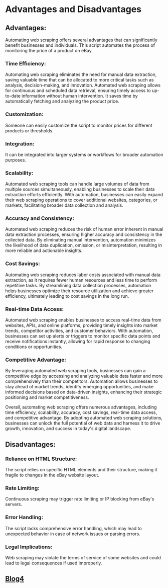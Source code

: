 # Advantages and Disadvantages

## Advantages:

 
Automating web scraping offers several advantages that can significantly benefit businesses and individuals. This script automates the process of monitoring the price of a product on eBay. 

### Time Efficiency: 
Automating web scraping eliminates the need for manual data extraction, saving valuable time that can be allocated to more critical tasks such as analysis, decision-making, and innovation.
Automated web scraping allows for continuous and scheduled data retrieval, ensuring timely access to up-to-date information without human intervention. 
It saves time by automatically fetching and analyzing the product price.

### Customization: 
Someone can easily customize the script to monitor prices for different products or thresholds.

### Integration: 
It can be integrated into larger systems or workflows for broader automation purposes.

### Scalability:

Automated web scraping tools can handle large volumes of data from multiple sources simultaneously, enabling businesses to scale their data extraction efforts efficiently.
With automation, businesses can easily expand their web scraping operations to cover additional websites, categories, or markets, facilitating broader data collection and analysis.

### Accuracy and Consistency:

Automated web scraping reduces the risk of human error inherent in manual data extraction processes, ensuring higher accuracy and consistency in the collected data.
By eliminating manual intervention, automation minimizes the likelihood of data duplication, omission, or misinterpretation, resulting in more reliable and actionable insights.

### Cost Savings:

Automating web scraping reduces labor costs associated with manual data extraction, as it requires fewer human resources and less time to perform repetitive tasks.
By streamlining data collection processes, automation helps businesses optimize their resource utilization and achieve greater efficiency, ultimately leading to cost savings in the long run.

### Real-time Data Access:

Automated web scraping enables businesses to access real-time data from websites, APIs, and online platforms, providing timely insights into market trends, competitor activities, and customer behaviors.
With automation, businesses can set up alerts or triggers to monitor specific data points and receive notifications instantly, allowing for rapid response to changing conditions or opportunities.

### Competitive Advantage:

By leveraging automated web scraping tools, businesses can gain a competitive edge by accessing and analyzing valuable data faster and more comprehensively than their competitors.
Automation allows businesses to stay ahead of market trends, identify emerging opportunities, and make informed decisions based on data-driven insights, enhancing their strategic positioning and market competitiveness.

Overall, automating web scraping offers numerous advantages, including time efficiency, scalability, accuracy, cost savings, real-time data access, and competitive advantage. By adopting automated web scraping solutions, businesses can unlock the full potential of web data and harness it to drive growth, innovation, and success in today's digital landscape.



## Disadvantages:

### Reliance on HTML Structure: 
The script relies on specific HTML elements and their structure, making it fragile to changes in the eBay website layout.

### Rate Limiting: 
Continuous scraping may trigger rate limiting or IP blocking from eBay's servers.

### Error Handling: 
The script lacks comprehensive error handling, which may lead to unexpected behavior in case of network issues or parsing errors.

### Legal Implications: 
Web scraping may violate the terms of service of some websites and could lead to legal consequences if used improperly.

## [Blog4](blog4.md)
